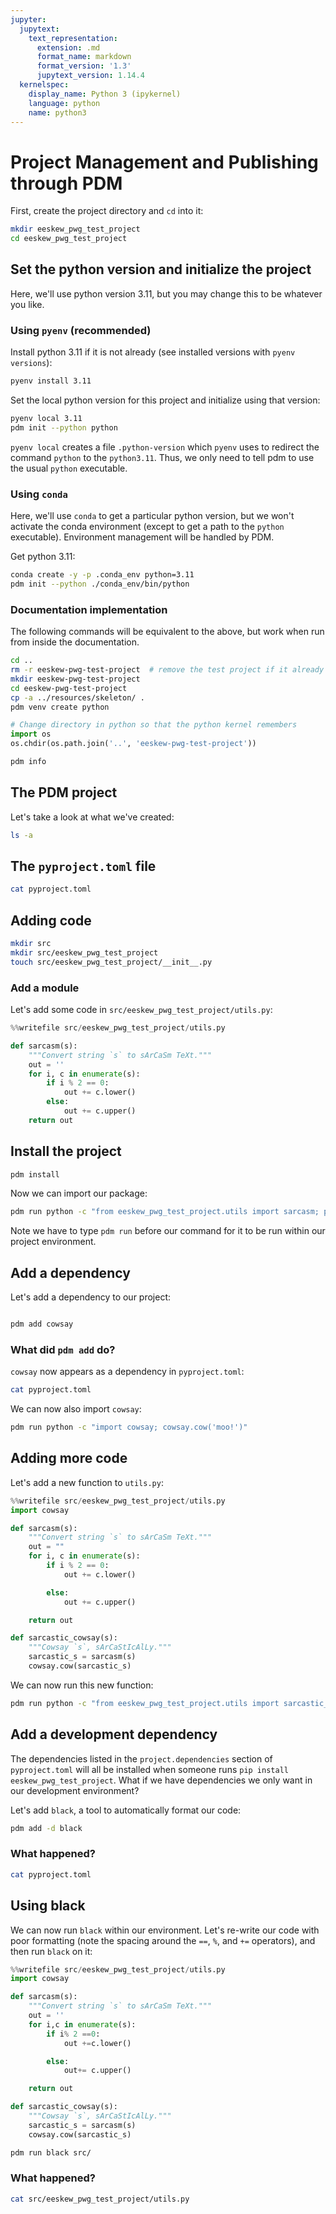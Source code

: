 ```yaml
---
jupyter:
  jupytext:
    text_representation:
      extension: .md
      format_name: markdown
      format_version: '1.3'
      jupytext_version: 1.14.4
  kernelspec:
    display_name: Python 3 (ipykernel)
    language: python
    name: python3
---
```


<!-- #region slideshow={"slide_type": "slide"} -->
# Project Management and Publishing through PDM

First, create the project directory and `cd` into it:

```bash
mkdir eeskew_pwg_test_project
cd eeskew_pwg_test_project
```
<!-- #endregion -->

<!-- #region slideshow={"slide_type": "slide"} -->
## Set the python version and initialize the project

Here, we'll use python version 3.11, but you may change this to be whatever you like.

### Using `pyenv` (recommended)

Install python 3.11 if it is not already (see installed versions with `pyenv versions`):

```bash
pyenv install 3.11
```

Set the local python version for this project and initialize using that version:

```bash
pyenv local 3.11
pdm init --python python
```
<!-- #endregion -->

<!-- #region slideshow={"slide_type": "fragment"} -->
`pyenv local` creates a file `.python-version` which `pyenv` uses to redirect the command `python` to the `python3.11`.  Thus, we only need to tell pdm to use the usual `python` executable.
<!-- #endregion -->

<!-- #region slideshow={"slide_type": "slide"} -->
### Using `conda`

Here, we'll use `conda` to get a particular python version, but we won't activate the conda environment (except to get a path to the `python` executable).  Environment management will be handled by PDM.

Get python 3.11:

```bash
conda create -y -p .conda_env python=3.11
pdm init --python ./conda_env/bin/python
```
<!-- #endregion -->

<!-- #region slideshow={"slide_type": "skip"} -->
### Documentation implementation

The following commands will be equivalent to the above, but work when run from inside the documentation.
<!-- #endregion -->

```bash slideshow={"slide_type": "skip"}
cd ..
rm -r eeskew-pwg-test-project  # remove the test project if it already exists
mkdir eeskew-pwg-test-project
cd eeskew-pwg-test-project
cp -a ../resources/skeleton/ .
pdm venv create python
```

```python slideshow={"slide_type": "skip"}
# Change directory in python so that the python kernel remembers
import os
os.chdir(os.path.join('..', 'eeskew-pwg-test-project'))
```

```bash slideshow={"slide_type": "skip"}
pdm info
```

<!-- #region slideshow={"slide_type": "slide"} -->
## The PDM project

Let's take a look at what we've created:
<!-- #endregion -->

```bash slideshow={"slide_type": "fragment"}
ls -a
```

<!-- #region slideshow={"slide_type": "slide"} -->
## The `pyproject.toml` file
<!-- #endregion -->

```bash slideshow={"slide_type": "fragment"}
cat pyproject.toml
```

<!-- #region slideshow={"slide_type": "slide"} -->
## Adding code
<!-- #endregion -->

```bash slideshow={"slide_type": "fragment"}
mkdir src
mkdir src/eeskew_pwg_test_project
touch src/eeskew_pwg_test_project/__init__.py
```

<!-- #region slideshow={"slide_type": "slide"} -->
### Add a module

Let's add some code in `src/eeskew_pwg_test_project/utils.py`:
<!-- #endregion -->

```python slideshow={"slide_type": "fragment"}
%%writefile src/eeskew_pwg_test_project/utils.py

def sarcasm(s):
    """Convert string `s` to sArCaSm TeXt."""
    out = ''
    for i, c in enumerate(s):
        if i % 2 == 0:
            out += c.lower()
        else:
            out += c.upper()
    return out
```

<!-- #region slideshow={"slide_type": "slide"} -->
## Install the project
<!-- #endregion -->

```bash slideshow={"slide_type": "fragment"}
pdm install
```

<!-- #region slideshow={"slide_type": "subslide"} -->
Now we can import our package:
<!-- #endregion -->

```bash slideshow={"slide_type": "fragment"}
pdm run python -c "from eeskew_pwg_test_project.utils import sarcasm; print(sarcasm('Hello world!'))"
```

<!-- #region slideshow={"slide_type": "fragment"} -->
Note we have to type `pdm run` before our command for it to be run within our project environment.
<!-- #endregion -->

<!-- #region slideshow={"slide_type": "slide"} -->
## Add a dependency

Let's add a dependency to our project:
<!-- #endregion -->

```bash slideshow={"slide_type": "fragment"}

pdm add cowsay
```

<!-- #region slideshow={"slide_type": "subslide"} -->
### What did `pdm add` do?

`cowsay` now appears as a dependency in `pyproject.toml`:
<!-- #endregion -->

```bash slideshow={"slide_type": "fragment"}
cat pyproject.toml
```

<!-- #region slideshow={"slide_type": "subslide"} -->
We can now also import `cowsay`:
<!-- #endregion -->

```bash slideshow={"slide_type": "fragment"}
pdm run python -c "import cowsay; cowsay.cow('moo!')"
```

<!-- #region slideshow={"slide_type": "slide"} -->
## Adding more code

Let's add a new function to `utils.py`:
<!-- #endregion -->

```python slideshow={"slide_type": "fragment"}
%%writefile src/eeskew_pwg_test_project/utils.py
import cowsay

def sarcasm(s):
    """Convert string `s` to sArCaSm TeXt."""
    out = ""
    for i, c in enumerate(s):
        if i % 2 == 0:
            out += c.lower()

        else:
            out += c.upper()

    return out

def sarcastic_cowsay(s):
    """Cowsay `s`, sArCaStIcAlLy."""
    sarcastic_s = sarcasm(s)
    cowsay.cow(sarcastic_s)
```

<!-- #region slideshow={"slide_type": "subslide"} -->
We can now run this new function:
<!-- #endregion -->

```bash slideshow={"slide_type": "fragment"}
pdm run python -c "from eeskew_pwg_test_project.utils import sarcastic_cowsay; sarcastic_cowsay('mooo!')"
```

<!-- #region slideshow={"slide_type": "slide"} -->
## Add a development dependency

The dependencies listed in the `project.dependencies` section of `pyproject.toml` will all be installed when someone runs `pip install eeskew_pwg_test_project`.  What if we have dependencies we only want in our development environment?

Let's add `black`, a tool to automatically format our code:
<!-- #endregion -->

```bash slideshow={"slide_type": "fragment"}
pdm add -d black
```

<!-- #region slideshow={"slide_type": "subslide"} -->
### What happened?
<!-- #endregion -->

```bash slideshow={"slide_type": "fragment"}
cat pyproject.toml
```

<!-- #region slideshow={"slide_type": "slide"} -->
## Using black

We can now run `black` within our environment.  Let's re-write our code with poor formatting (note the spacing around the `==`, `%`, and `+=` operators), and then run `black` on it:
<!-- #endregion -->

```python slideshow={"slide_type": "fragment"}
%%writefile src/eeskew_pwg_test_project/utils.py
import cowsay

def sarcasm(s):
    """Convert string `s` to sArCaSm TeXt."""
    out = ''
    for i,c in enumerate(s):
        if i% 2 ==0:
            out +=c.lower()

        else:
            out+= c.upper()

    return out

def sarcastic_cowsay(s):
    """Cowsay `s`, sArCaStIcAlLy."""
    sarcastic_s = sarcasm(s)
    cowsay.cow(sarcastic_s)
```

```bash slideshow={"slide_type": "fragment"}
pdm run black src/
```

<!-- #region slideshow={"slide_type": "subslide"} -->
### What happened?
<!-- #endregion -->

```bash slideshow={"slide_type": "fragment"}
cat src/eeskew_pwg_test_project/utils.py
```
